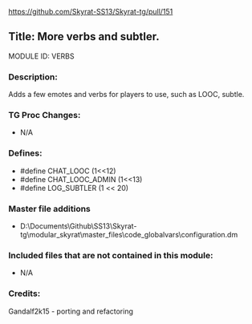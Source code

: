 https://github.com/Skyrat-SS13/Skyrat-tg/pull/151

## Title: More verbs and subtler.

MODULE ID: VERBS

### Description:

Adds a few emotes and verbs for players to use, such as LOOC, subtle.

### TG Proc Changes:

- N/A

### Defines:

- #define CHAT_LOOC			(1<<12)
- #define CHAT_LOOC_ADMIN		(1<<13)
- #define LOG_SUBTLER		(1 << 20)

### Master file additions

- D:\Documents\Github\SS13\Skyrat-tg\modular_skyrat\master_files\code\_globalvars\configuration.dm

### Included files that are not contained in this module:

- N/A

### Credits:
Gandalf2k15 - porting and refactoring
